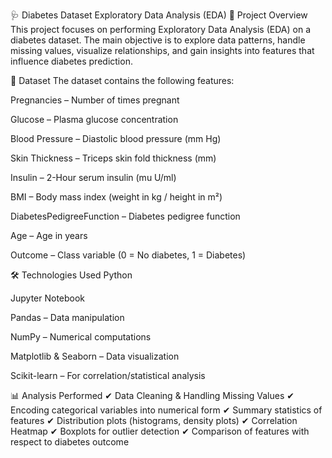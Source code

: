 🩺 Diabetes Dataset Exploratory Data Analysis (EDA)
📌 Project Overview
This project focuses on performing Exploratory Data Analysis (EDA) on a diabetes dataset.
The main objective is to explore data patterns, handle missing values, visualize relationships, and gain insights into features that influence diabetes prediction.

📂 Dataset
The dataset contains the following features:

Pregnancies – Number of times pregnant

Glucose – Plasma glucose concentration

Blood Pressure – Diastolic blood pressure (mm Hg)

Skin Thickness – Triceps skin fold thickness (mm)

Insulin – 2-Hour serum insulin (mu U/ml)

BMI – Body mass index (weight in kg / height in m²)

DiabetesPedigreeFunction – Diabetes pedigree function

Age – Age in years

Outcome – Class variable (0 = No diabetes, 1 = Diabetes)

🛠️ Technologies Used
Python

Jupyter Notebook

Pandas – Data manipulation

NumPy – Numerical computations

Matplotlib & Seaborn – Data visualization

Scikit-learn – For correlation/statistical analysis

📊 Analysis Performed
✔ Data Cleaning & Handling Missing Values
✔ Encoding categorical variables into numerical form
✔ Summary statistics of features
✔ Distribution plots (histograms, density plots)
✔ Correlation Heatmap
✔ Boxplots for outlier detection
✔ Comparison of features with respect to diabetes outcome
